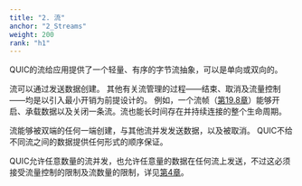 ```yaml
---
title: "2. 流"
anchor: "2_Streams"
weight: 200
rank: "h1"
---
```


QUIC的流给应用提供了一个轻量、有序的字节流抽象，可以是单向或双向的。

流可以通过发送数据创建。
其他有关流管理的过程——结束、取消及流量控制——均是以引入最小开销为前提设计的。
例如，一个流帧（[第19.8章](#19.8_STREAM_Frames)）能够开启、承载数据以及关闭一条流。流也能长时间存在并持续连接的整个生命周期。

流能够被双端的任何一端创建，与其他流并发发送数据，以及被取消。
QUIC不给不同流之间的数据提供任何形式的顺序保证。

QUIC允许任意数量的流并发，也允许任意量的数据在任何流上发送，不过这必须接受流量控制的限制及流数量的限制，详见[第4章](#4_Flow_Control)。

